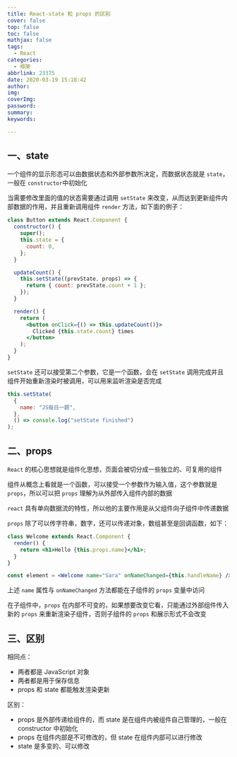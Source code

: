 ```yaml
---
title: React-state 和 props 的区别
cover: false
top: false
toc: false
mathjax: false
tags:
  - React
categories:
  - 框架
abbrlink: 23375
date: 2020-03-19 15:18:42
author:
img:
coverImg:
password:
summary:
keywords:

---
```


## 一、state

一个组件的显示形态可以由数据状态和外部参数所决定，而数据状态就是 `state`，一般在 `constructor`中初始化

当需要修改里面的值的状态需要通过调用 `setState` 来改变，从而达到更新组件内部数据的作用，并且重新调用组件 `render` 方法，如下面的例子：

```jsx
class Button extends React.Component {
  constructor() {
    super();
    this.state = {
      count: 0,
    };
  }

  updateCount() {
    this.setState((prevState, props) => {
      return { count: prevState.count + 1 };
    });
  }

  render() {
    return (
      <button onClick={() => this.updateCount()}>
        Clicked {this.state.count} times
      </button>
    );
  }
}
```

`setState` 还可以接受第二个参数，它是一个函数，会在 `setState` 调用完成并且组件开始重新渲染时被调用，可以用来监听渲染是否完成

```js
this.setState(
  {
    name: "JS每日一题",
  },
  () => console.log("setState finished")
);
```

## 二、props

`React` 的核心思想就是组件化思想，页面会被切分成一些独立的、可复用的组件

组件从概念上看就是一个函数，可以接受一个参数作为输入值，这个参数就是 `props`，所以可以把 `props` 理解为从外部传入组件内部的数据

`react` 具有单向数据流的特性，所以他的主要作用是从父组件向子组件中传递数据

`props` 除了可以传字符串，数字，还可以传递对象，数组甚至是回调函数，如下：

```jsx
class Welcome extends React.Component {
  render() {
    return <h1>Hello {this.props.name}</h1>;
  }
}

const element = <Welcome name="Sara" onNameChanged={this.handleName} />;
```

上述 `name` 属性与 `onNameChanged` 方法都能在子组件的 `props` 变量中访问

在子组件中，`props` 在内部不可变的，如果想要改变它看，只能通过外部组件传入新的 `props` 来重新渲染子组件，否则子组件的 `props` 和展示形式不会改变

## 三、区别

相同点：

- 两者都是 JavaScript 对象
- 两者都是用于保存信息
- props 和 state 都能触发渲染更新

区别：

- props 是外部传递给组件的，而 state 是在组件内被组件自己管理的，一般在 constructor 中初始化
- props 在组件内部是不可修改的，但 state 在组件内部可以进行修改
- state 是多变的、可以修改

